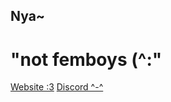 ## Nya~
<h1>"not femboys (^:"</h1>
<a href="https://hackrland.github.io" target="_blank">Website :3</a>
<a href="https://discord.gg/QC4zdMtPxF" target="_blank">Discord ^-^</a>
